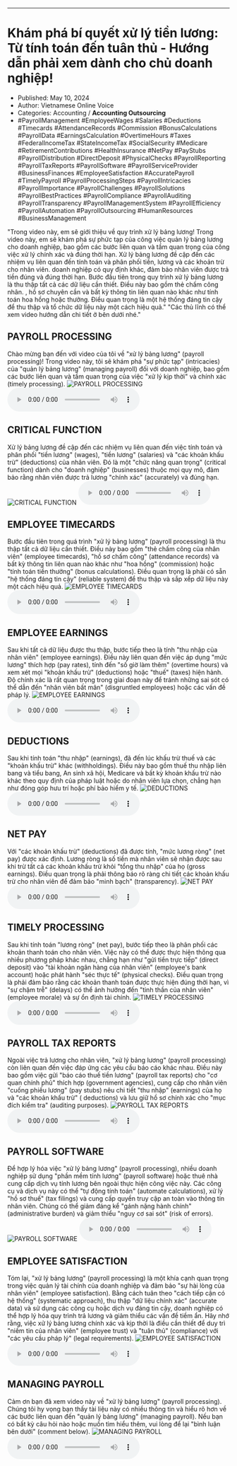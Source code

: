 
---

# Khám phá bí quyết xử lý tiền lương: Từ tính toán đến tuân thủ - Hướng dẫn phải xem dành cho chủ doanh nghiệp!

- Published: May 10, 2024
- Author: Vietnamese Online Voice
- Categories: Accounting / **Accounting Outsourcing**
- #PayrollManagement #EmployeeWages #Salaries #Deductions #Timecards #AttendanceRecords #Commission #BonusCalculations #PayrollData #EarningsCalculation #OvertimeHours #Taxes #FederalIncomeTax #StateIncomeTax #SocialSecurity #Medicare #RetirementContributions #HealthInsurance #NetPay #PayStubs #PayrollDistribution #DirectDeposit #PhysicalChecks #PayrollReporting #PayrollTaxReports #PayrollSoftware #PayrollServiceProvider #BusinessFinances #EmployeeSatisfaction #AccuratePayroll #TimelyPayroll #PayrollProcessingSteps #PayrollIntricacies #PayrollImportance #PayrollChallenges #PayrollSolutions #PayrollBestPractices #PayrollCompliance #PayrollAuditing #PayrollTransparency #PayrollManagementSystem #PayrollEfficiency #PayrollAutomation #PayrollOutsourcing #HumanResources #BusinessManagement

"Trong video này, em sẽ giới thiệu về quy trình xử lý bảng lương! Trong video này, em sẽ khám phá sự phức tạp của công việc quản lý bảng lương cho doanh nghiệp, bao gồm các bước liên quan và tầm quan trọng của công việc xử lý chính xác và đúng thời hạn. Xử lý bảng lương đề cập đến các nhiệm vụ liên quan đến tính toán và phân phối tiền, lương và các khoản trừ cho nhân viên. doanh nghiệp có quy định khác, đảm bảo nhân viên được trả tiền đúng và đúng thời hạn. Bước đầu tiên trong quy trình xử lý bảng lương là thu thập tất cả các dữ liệu cần thiết. Điều này bao gồm thẻ chấm công nhân. , hồ sơ chuyên cần và bất kỳ thông tin liên quan nào khác như tính toán hoa hồng hoặc thưởng. Điều quan trọng là một hệ thống đáng tin cậy để thu thập và tổ chức dữ liệu này một cách hiệu quả." "Các thủ lĩnh có thể xem video hướng dẫn chi tiết ở bên dưới nhé."


## PAYROLL PROCESSING

Chào mừng bạn đến với video của tôi về "xử lý bảng lương" (payroll processing)! Trong video này, tôi sẽ khám phá "sự phức tạp" (intricacies) của "quản lý bảng lương" (managing payroll) đối với doanh nghiệp, bao gồm các bước liên quan và tầm quan trọng của việc "xử lý kịp thời" và chính xác (timely processing).
![PAYROLL PROCESSING](https://http-archiver-apis-production-80.schnworks.com/storage/images/transitions/2024-05-10/transition-16987996202-Montserrat-Medium-283593.jpg)
<audio controls>
    <source src="https://http-archiver-apis-production-80.schnworks.com/storage/storage/audio/file-25261263532.mp3" type="audio/mpeg">
</audio>



## CRITICAL FUNCTION

Xử lý bảng lương đề cập đến các nhiệm vụ liên quan đến việc tính toán và phân phối "tiền lương" (wages), "tiền lương" (salaries) và "các khoản khấu trừ" (deductions) của nhân viên. Đó là một "chức năng quan trọng" (critical function) dành cho "doanh nghiệp" (businesses) thuộc mọi quy mô, đảm bảo rằng nhân viên được trả lương "chính xác" (accurately) và đúng hạn.
![CRITICAL FUNCTION](https://http-archiver-apis-production-80.schnworks.com/storage/images/transitions/2024-05-10/transition-15749241049-Montserrat-Thin-1A237E.jpg)
<audio controls>
    <source src="https://http-archiver-apis-production-80.schnworks.com/storage/storage/audio/file-9476729145.mp3" type="audio/mpeg">
</audio>



## EMPLOYEE TIMECARDS

Bước đầu tiên trong quá trình "xử lý bảng lương" (payroll processing) là thu thập tất cả dữ liệu cần thiết. Điều này bao gồm "thẻ chấm công của nhân viên" (employee timecards), "hồ sơ chấm công" (attendance records) và bất kỳ thông tin liên quan nào khác như "hoa hồng" (commission) hoặc "tính toán tiền thưởng" (bonus calculations). Điều quan trọng là phải có sẵn "hệ thống đáng tin cậy" (reliable system) để thu thập và sắp xếp dữ liệu này một cách hiệu quả.
![EMPLOYEE TIMECARDS](https://http-archiver-apis-production-80.schnworks.com/storage/images/transitions/2024-05-10/transition--15040118714-Montserrat-SemiBold-303F9F.jpg)
<audio controls>
    <source src="https://http-archiver-apis-production-80.schnworks.com/storage/storage/audio/file-43348680310.mp3" type="audio/mpeg">
</audio>



## EMPLOYEE EARNINGS

Sau khi tất cả dữ liệu được thu thập, bước tiếp theo là tính "thu nhập của nhân viên" (employee earnings). Điều này liên quan đến việc áp dụng "mức lương" thích hợp (pay rates), tính đến "số giờ làm thêm" (overtime hours) và xem xét mọi "khoản khấu trừ" (deductions) hoặc "thuế" (taxes) hiện hành. Độ chính xác là rất quan trọng trong giai đoạn này để tránh những sai sót có thể dẫn đến "nhân viên bất mãn" (disgruntled employees) hoặc các vấn đề pháp lý.
![EMPLOYEE EARNINGS](https://http-archiver-apis-production-80.schnworks.com/storage/images/transitions/2024-05-10/transition--12825893012-Montserrat-Regular-7B1FA2.jpg)
<audio controls>
    <source src="https://http-archiver-apis-production-80.schnworks.com/storage/storage/audio/file-7182160207.mp3" type="audio/mpeg">
</audio>



## DEDUCTIONS

Sau khi tính toán "thu nhập" (earnings), đã đến lúc khấu trừ thuế và các "khoản khấu trừ" khác (withholdings). Điều này bao gồm thuế thu nhập liên bang và tiểu bang, An sinh xã hội, Medicare và bất kỳ khoản khấu trừ nào khác theo quy định của pháp luật hoặc do nhân viên lựa chọn, chẳng hạn như đóng góp hưu trí hoặc phí bảo hiểm y tế.
![DEDUCTIONS](https://http-archiver-apis-production-80.schnworks.com/storage/images/transitions/2024-05-10/transition-22671142077-Montserrat-Medium-283593.jpg)
<audio controls>
    <source src="https://http-archiver-apis-production-80.schnworks.com/storage/storage/audio/file-36195494832.mp3" type="audio/mpeg">
</audio>



## NET PAY

Với "các khoản khấu trừ" (deductions) đã được tính, "mức lương ròng" (net pay) được xác định. Lương ròng là số tiền mà nhân viên sẽ nhận được sau khi trừ tất cả các khoản khấu trừ khỏi "tổng thu nhập" của họ (gross earnings). Điều quan trọng là phải thông báo rõ ràng chi tiết các khoản khấu trừ cho nhân viên để đảm bảo "minh bạch" (transparency).
![NET PAY](https://http-archiver-apis-production-80.schnworks.com/storage/images/transitions/2024-05-10/transition--5716310215-Montserrat-Thin-283593.jpg)
<audio controls>
    <source src="https://http-archiver-apis-production-80.schnworks.com/storage/storage/audio/file-11103797112.mp3" type="audio/mpeg">
</audio>



## TIMELY PROCESSING

Sau khi tính toán "lương ròng" (net pay), bước tiếp theo là phân phối các khoản thanh toán cho nhân viên. Việc này có thể được thực hiện thông qua nhiều phương pháp khác nhau, chẳng hạn như "gửi tiền trực tiếp" (direct deposit) vào "tài khoản ngân hàng của nhân viên" (employee's bank account) hoặc phát hành "séc thực tế" (physical checks). Điều quan trọng là phải đảm bảo rằng các khoản thanh toán được thực hiện đúng thời hạn, vì "sự chậm trễ" (delays) có thể ảnh hưởng đến "tinh thần của nhân viên" (employee morale) và sự ổn định tài chính.
![TIMELY PROCESSING](https://http-archiver-apis-production-80.schnworks.com/storage/images/transitions/2024-05-10/transition--6812288965-Montserrat-ExtraBold-880E4F.jpg)
<audio controls>
    <source src="https://http-archiver-apis-production-80.schnworks.com/storage/storage/audio/file-34337408039.mp3" type="audio/mpeg">
</audio>



## PAYROLL TAX REPORTS

Ngoài việc trả lương cho nhân viên, "xử lý bảng lương" (payroll processing) còn liên quan đến việc đáp ứng các yêu cầu báo cáo khác nhau. Điều này bao gồm việc gửi "báo cáo thuế tiền lương" (payroll tax reports) cho "cơ quan chính phủ" thích hợp (government agencies), cung cấp cho nhân viên "cuống phiếu lương" (pay stubs) nêu chi tiết "thu nhập" (earnings) của họ và "các khoản khấu trừ" ( deductions) và lưu giữ hồ sơ chính xác cho "mục đích kiểm tra" (auditing purposes).
![PAYROLL TAX REPORTS](https://http-archiver-apis-production-80.schnworks.com/storage/images/transitions/2024-05-10/transition--1310410173-Montserrat-Black-7B1FA2.jpg)
<audio controls>
    <source src="https://http-archiver-apis-production-80.schnworks.com/storage/storage/audio/file-20192968312.mp3" type="audio/mpeg">
</audio>



## PAYROLL SOFTWARE

Để hợp lý hóa việc "xử lý bảng lương" (payroll processing), nhiều doanh nghiệp sử dụng "phần mềm tính lương" (payroll software) hoặc thuê nhà cung cấp dịch vụ tính lương bên ngoài thực hiện công việc này. Các công cụ và dịch vụ này có thể "tự động tính toán" (automate calculations), xử lý "hồ sơ thuế" (tax filings) và cung cấp quyền truy cập an toàn vào thông tin nhân viên. Chúng có thể giảm đáng kể "gánh nặng hành chính" (administrative burden) và giảm thiểu "nguy cơ sai sót" (risk of errors).
![PAYROLL SOFTWARE](https://http-archiver-apis-production-80.schnworks.com/storage/images/transitions/2024-05-10/transition--34751454913-Montserrat-Black-673AB7.jpg)
<audio controls>
    <source src="https://http-archiver-apis-production-80.schnworks.com/storage/storage/audio/file-8650629556.mp3" type="audio/mpeg">
</audio>



## EMPLOYEE SATISFACTION

Tóm lại, "xử lý bảng lương" (payroll processing) là một khía cạnh quan trọng trong việc quản lý tài chính của doanh nghiệp và đảm bảo "sự hài lòng của nhân viên" (employee satisfaction). Bằng cách tuân theo "cách tiếp cận có hệ thống" (systematic approach), thu thập "dữ liệu chính xác" (accurate data) và sử dụng các công cụ hoặc dịch vụ đáng tin cậy, doanh nghiệp có thể hợp lý hóa quy trình trả lương và giảm thiểu các vấn đề tiềm ẩn. Hãy nhớ rằng, việc xử lý bảng lương chính xác và kịp thời là điều cần thiết để duy trì "niềm tin của nhân viên" (employee trust) và "tuân thủ" (compliance) với "các yêu cầu pháp lý" (legal requirements).
![EMPLOYEE SATISFACTION](https://http-archiver-apis-production-80.schnworks.com/storage/images/transitions/2024-05-10/transition--34552797022-Montserrat-Bold-303F9F.jpg)
<audio controls>
    <source src="https://http-archiver-apis-production-80.schnworks.com/storage/storage/audio/file-4206245465.mp3" type="audio/mpeg">
</audio>



## MANAGING PAYROLL

Cảm ơn bạn đã xem video này về "xử lý bảng lương" (payroll processing). Chúng tôi hy vọng bạn thấy tài liệu này có nhiều thông tin và hiểu rõ hơn về các bước liên quan đến "quản lý bảng lương" (managing payroll). Nếu bạn có bất kỳ câu hỏi nào hoặc muốn tìm hiểu thêm, vui lòng để lại "bình luận bên dưới" (comment below).
![MANAGING PAYROLL](https://http-archiver-apis-production-80.schnworks.com/storage/images/transitions/2024-05-10/transition-1660176425-Montserrat-SemiBold-9C27B0.jpg)
<audio controls>
    <source src="https://http-archiver-apis-production-80.schnworks.com/storage/storage/audio/file-10491981254.mp3" type="audio/mpeg">
</audio>

